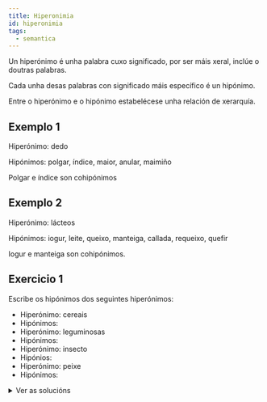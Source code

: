 ```yaml
---
title: Hiperonimia
id: hiperonimia
tags:
  - semantica
---
```

Un hiperónimo é unha palabra cuxo significado, por ser máis xeral, inclúe o doutras palabras.

Cada unha desas palabras con significado máis específico é un hipónimo.

Entre o hiperónimo e o hipónimo estabelécese unha relación de xerarquía.

## Exemplo 1

Hiperónimo: dedo

Hipónimos: polgar, índice, maior, anular, maimiño

Polgar e índice son cohipónimos

## Exemplo 2

Hiperónimo: lácteos

Hipónimos: iogur, leite, queixo, manteiga, callada, requeixo, quefir

Iogur e manteiga son cohipónimos.

## Exercicio 1

Escribe os hipónimos dos seguintes hiperónimos:

* Hiperónimo: cereais
* Hipónimos: 
* Hiperónimo: leguminosas
* Hipónimos: 
* Hiperónimo: insecto
* Hipónios: 
* Hiperónimo: peixe
* Hipónimos: 

<details> <summary>Ver as solucións</summary>

* Hiperónimo: cereais
* Hipónimo:  trigo, centeo, cebada ou orxo, avea, millo, espelta
* Hiperónimo: leguminosas
* Hipónimo: lentella, garavanzo, chícharo, feixón verde, faba, tirabeque
* Hiperónimo: insecto
* Hipónimos: mosca, mosquito, avespa, abella, tabán, xoaniña, avespa asiática...
* Hiperónimo: peixe
* Hipónimo: xarda, pescada, peixe sapo, sardiña, xurelo, robaliza, dourada, salmón, ollomol, rapante ou meiga...

</details>